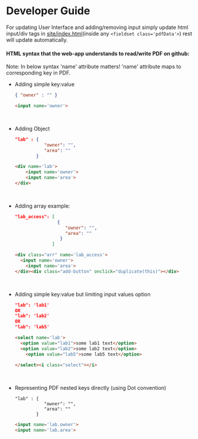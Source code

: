 # Developer Guide

For updating User Interface and adding/removing input simply update html input/div tags in [site/index.html](src/site/index.html)(inside any `<fieldset class='pdfData'>`)  rest will update automatically.



#### HTML syntax that the web-app understands to read/write PDF on github:

Note: In below syntax 'name' attribute matters! 'name' attribute maps to corresponding key in PDF.

* Adding simple key:value 

  ```json
  { "owner" : "" }
  ```

  ```html
  <input name='owner'>
  ```

  <br>

* Adding Object 

  ```json
  "lab" : { 
             "owner": "", 
             "area": "" 
          }
  ```

  ```html
  <div name='lab'>
      <input name='owner'>
      <input name='area'>
  </div>
  ```

  <br>

* Adding array example:

  ```json
  "lab_access": [
                  {
                     "owner": "",
                     "area": ""
                   }
                ]
  ```

  ```html
  <div class="arr" name='lab_access'>
  	<input name='owner'>
      <input name='area'>
  </div><div class="add-button" onclick="duplicate(this)"></div>
  ```

  <br>

* Adding simple key:value but limiting input values option

  ```json
  "lab": 'lab1'
  OR
  "lab": 'lab2'
  OR
  "lab": 'lab5'
  ```

  ```html
  <select name='lab'>
  	<option value="lab1">some lab1 text</option>
  	<option value="lab2">some lab2 text</option>
      <option value="lab5">some lab5 text</option>
      
  </select><i class="select"></i>
  ```

  <br>

* Representing PDF nested keys directly (using Dot convention)

  ```
  "lab" : { 
             "owner": "", 
             "area": "" 
          }
  ```

  ```html
  <input name='lab.owner'>
  <input name='lab.area'>
  ```

  

  